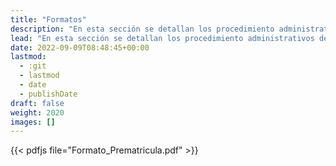 ```yaml
---
title: "Formatos"
description: "En esta sección se detallan los procedimiento administrativos de la Facultad de Ciencias Físicas."
lead: "En esta sección se detallan los procedimiento administrativos de la Facultad de Ciencias Físicas."
date: 2022-09-09T08:48:45+00:00
lastmod:
  - :git
  - lastmod
  - date
  - publishDate
draft: false
weight: 2020
images: []
---
```


{{< pdfjs file="Formato_Prematricula.pdf" >}}
